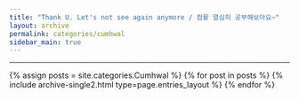 ```yaml
---
title: "Thank U. Let's not see again anymore / 컴활 열심히 공부해보아요~"
layout: archive
permalink: categories/cumhwal
sidebar_main: true
---
```


<!-- 공백이 포함되어 있는 카테고리 이름의 경우 site.categories['a b c'] 이런식으로! -->

***

{% assign posts = site.categories.Cumhwal %}
{% for post in posts %} {% include archive-single2.html type=page.entries_layout %} {% endfor %}
